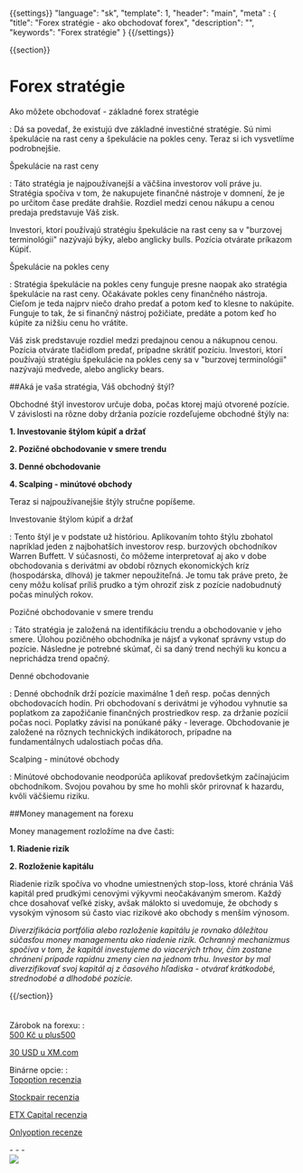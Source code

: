 {{settings}}
  "language": "sk",
  "template": 1,
  "header": "main",
  "meta" : {
    "title": "Forex stratégie - ako obchodovať forex",
    "description": "",
    "keywords": "Forex stratégie"
  }
{{/settings}}

<div class="row">
<div class="col-md-9" role="main" markdown="1">

{{section}}

# Forex stratégie

Ako môžete obchodovať - ​​základné forex stratégie

:   Dá sa povedať, že existujú dve základné investičné stratégie. Sú nimi špekulácie na rast ceny a špekulácie na pokles ceny. Teraz si ich vysvetlíme podrobnejšie.


Špekulácie na rast ceny

:    Táto stratégia je najpoužívanejší a väčšina investorov volí práve ju. Stratégia spočíva v tom, že nakupujete finančné nástroje v domnení, že je po určitom čase predáte drahšie. Rozdiel medzi cenou nákupu a cenou predaja predstavuje Váš zisk.

Investori, ktorí používajú stratégiu špekulácie na rast ceny sa v "burzovej terminológii" nazývajú býky, alebo anglicky bulls. Pozícia otvárate príkazom Kúpiť.

Špekulácie na pokles ceny

:    Stratégia špekulácie na pokles ceny funguje presne naopak ako stratégia špekulácie na rast ceny. Očakávate pokles ceny finančného nástroja. Cieľom je teda najprv niečo draho predať a potom keď to klesne to nakúpite. Funguje to tak, že si finančný nástroj požičiate, predáte a potom keď ho kúpite za nižšiu cenu ho vrátite.

Váš zisk predstavuje rozdiel medzi predajnou cenou a nákupnou cenou. Pozícia otvárate tlačidlom predať, prípadne skrátiť pozíciu. Investori, ktorí používajú stratégiu špekulácie na pokles ceny sa v "burzovej terminológii" nazývajú medvede, alebo anglicky bears.

##Aká je vaša stratégia, Váš obchodný štýl?

Obchodné štýl investorov určuje doba, počas ktorej majú otvorené pozície. V závislosti na rôzne doby držania pozície rozdeľujeme obchodné štýly na:

**1. Investovanie štýlom kúpiť a držať**

**2. Pozičné obchodovanie v smere trendu**

**3. Denné obchodovanie**

**4. Scalping - minútové obchody**

Teraz si najpoužívanejšie štýly stručne popíšeme.

Investovanie štýlom kúpiť a držať

:    Tento štýl je v podstate už históriou. Aplikovaním tohto štýlu zbohatol napríklad jeden z najbohatších investorov resp. burzových obchodníkov Warren Buffett. V súčasnosti, čo môžeme interpretovať aj ako v dobe obchodovania s derivátmi av období rôznych ekonomických kríz (hospodárska, dlhová) je takmer nepoužiteľná. Je tomu tak práve preto, že ceny môžu kolísať príliš prudko a tým ohroziť zisk z pozície nadobudnutý počas minulých rokov.

Pozičné obchodovanie v smere trendu

:    Táto stratégia je založená na identifikáciu trendu a obchodovanie v jeho smere. Úlohou pozičného obchodníka je nájsť a vykonať správny vstup do pozície. Následne je potrebné skúmať, či sa daný trend nechýli ku koncu a neprichádza trend opačný.

Denné obchodovanie

:    Denné obchodník drží pozície maximálne 1 deň resp. počas denných obchodovacích hodín. Pri obchodovaní s derivátmi je výhodou vyhnutie sa poplatkom za zapožičanie finančných prostriedkov resp. za držanie pozícií počas noci. Poplatky závisí na ponúkané páky - leverage. Obchodovanie je založené na rôznych technických indikátoroch, prípadne na fundamentálnych udalostiach počas dňa.

Scalping - minútové obchody

:   Minútové obchodovanie neodporúča aplikovať predovšetkým začínajúcim obchodníkom. Svojou povahou by sme ho mohli skôr prirovnať k hazardu, kvôli väčšiemu riziku.

##Money management na forexu

Money management rozložíme na dve časti:

**1. Riadenie rizík**

**2. Rozloženie kapitálu**

Riadenie rizík spočíva vo vhodne umiestnených stop-loss, ktoré chránia Váš kapitál pred prudkými cenovými výkyvmi neočakávaným smerom. Každý chce dosahovať veľké zisky, avšak málokto si uvedomuje, že obchody s vysokým výnosom sú často viac rizikové ako obchody s menším výnosom.

*Diverzifikácia portfólia alebo rozloženie kapitálu je rovnako dôležitou súčasťou money managementu ako riadenie rizík. Ochranný mechanizmus spočíva v tom, že kapitál investujeme do viacerých trhov, čím zostane chránení prípade rapídnu zmeny cien na jednom trhu. Investor by mal diverzifikovať svoj kapitál aj z časového hľadiska - otvárať krátkodobé, strednodobé a dlhodobé pozície.*

{{/section}}
</div>
<div class="col-md-3" markdown="1">
<div class="well" markdown="1" style="margin-top: 2.5em">

Zárobok na forexu:
:    
[500 Kč u plus500](http://www.forexsrovnavac.cz/sk/plus500 "plus500")

[30 USD u XM.com](http://www.forexsrovnavac.cz/sk/xm-xemarkets-com "XM.com")

Binárne opcie:
:    
[Topoption recenzia](http://www.forexsrovnavac.cz/sk/topoption "TopOption recenzia")

[Stockpair recenzia](http://www.forexsrovnavac.cz/sk/stockpair "Stockapair recenzia")

[ETX Capital recenzia](http://www.forexsrovnavac.cz/sk/etx-capital-skusenosti "ETX Capital recenzia")

[Onlyoption recenze](http://www.forexsrovnavac.cz/sk/onlyoption "Onlyoption recenzia")


</div>
<div class="container-fluid" markdown="1">
- - -


</div>
<div class="container-fluid" markdown="1">

</div>
<div class="container-fluid" markdown="1">



</div>
<div class="container-fluid" markdown="1">



</div>
<div class="container-fluid" markdown="1">
<a href="http://blog.forexsrovnavac.cz/sk/plus500cz"  target="_blank">
 <img src="http://blog.forexsrovnavac.cz/wp-content/uploads/2014/10/informace.png" width="" height=""/>

</a>

</div>
</div>
</div>
